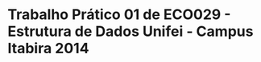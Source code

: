 Trabalho Prático 01 de ECO029 - Estrutura de Dados
Unifei - Campus Itabira
2014
==================================================
